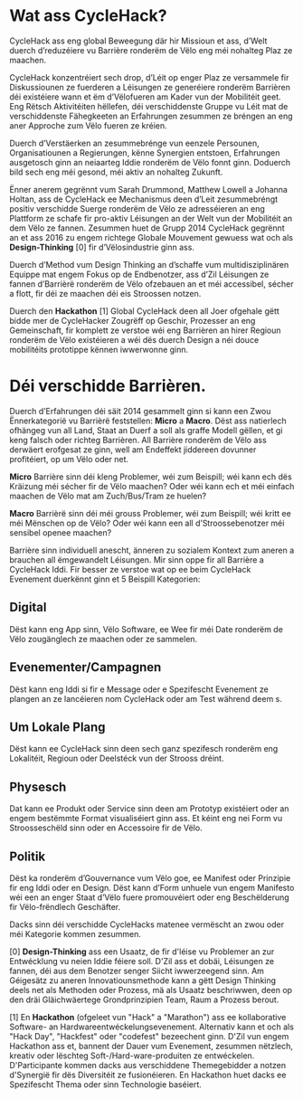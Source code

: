 # Wat ass CycleHack?

CycleHack ass eng global Beweegung där hir Missioun et ass, d’Welt duerch d’reduzéiere vu Barrière ronderëm de Vëlo eng méi nohalteg Plaz ze maachen.

CycleHack konzentréiert sech drop, d’Léit op enger Plaz ze versammele fir Diskussiounen ze fuerderen a Léisungen ze generéiere ronderëm Barrièren déi existéiere wann et ëm d’Vëlofueren am Kader vun der Mobilitéit geet. Eng Rëtsch Aktivitéiten hëllefen, déi verschiddenste Gruppe vu Léit mat de verschiddenste Fähegkeeten an Erfahrungen zesummen ze bréngen an eng aner Approche zum Vëlo fueren ze kréien.

Duerch d’Verstäerken an zesummebrénge vun eenzele Persounen, Organisatiounen a Regierungen, kënne Synergien entstoen, Erfahrungen ausgetosch ginn an neiaarteg Iddie ronderëm de Vëlo fonnt ginn. Doduerch bild sech eng méi gesond, méi aktiv an nohalteg Zukunft.

Ënner anerem gegrënnt vum Sarah Drummond, Matthew Lowell a Johanna Holtan, ass de CycleHack ee Mechanismus deen d’Leit zesummebréngt positiv verschidde Suerge ronderëm de Vëlo ze adresséieren an eng Plattform ze schafe fir pro-aktiv Léisungen an der Welt vun der Mobilitéit an dem Vëlo ze fannen. Zesummen huet de Grupp 2014 CycleHack gegrënnt an et ass 2016 zu engem richtege Globale Mouvement gewuess wat och als **Design-Thinking** [0] fir d’Vëlosindustrie ginn ass.

Duerch d’Method vum Design Thinking an d’schaffe vum multidisziplinären Equippe mat engem Fokus op de Endbenotzer, ass d’Zil Léisungen ze fannen d’Barrièrë ronderëm de Vëlo ofzebauen an et méi accessibel, sécher a flott, fir déi ze maachen déi eis Stroossen notzen.

Duerch den **Hackathon** [1] Global CycleHack deen all Joer ofgehale gëtt bidde mer de CycleHacker Zougrëff op Geschir, Prozesser an eng Gemeinschaft, fir komplett ze verstoe wéi eng Barrièren an hirer Regioun ronderëm de Vëlo existéieren a wéi dës duerch Design a néi douce mobilitéits prototippe kënnen iwwerwonne ginn.

# Déi verschidde Barrièren.

Duerch d’Erfahrungen déi säit 2014 gesammelt ginn si kann een Zwou Ënnerkategorië vu Barrièrë feststellen: **Micro** a **Macro**.
Dëst ass natierlech ofhängeg vun all Land, Staat an Duerf a soll als graffe Modell gëllen, et gi keng falsch oder richteg Barrièren. All Barrière ronderëm de Vëlo ass derwäert erofgesat ze ginn, well am Endeffekt jiddereen dovunner profitéiert, op um Vëlo oder net.

**Micro** Barrière sinn déi kleng Problemer, wéi zum Beispill; wéi kann ech dës Kräizung méi sécher fir de Vëlo maachen? Oder wéi kann ech et méi einfach maachen de Vëlo mat am Zuch/Bus/Tram ze huelen?

**Macro** Barrièrë sinn déi méi grouss Problemer, wéi zum Beispill; wéi kritt ee méi Mënschen op de Vëlo? Oder wéi kann een all d’Stroossebenotzer méi sensibel openee maachen?

Barrière sinn individuell anescht, änneren zu sozialem Kontext zum aneren a brauchen all ëmgewandelt Léisungen. Mir sinn oppe fir all Barrière a CycleHack Iddi. Fir besser ze verstoe wat op ee beim CycleHack Evenement duerkënnt ginn et 5 Beispill Kategorien:

## Digital
Dëst kann eng App sinn, Vëlo Software, ee Wee fir méi Date ronderëm de Vëlo zougänglech ze maachen oder ze sammelen.

## Evenementer/Campagnen
Dëst kann eng Iddi si fir e Message oder e Spezifescht Evenement ze plangen an ze lancéieren nom CycleHack oder am Test während deem s.

## Um Lokale Plang
Dëst kann ee CycleHack sinn deen sech ganz spezifesch ronderëm eng Lokalitéit, Regioun oder Deelstéck vun der Strooss dréint.

## Physesch
Dat kann ee Produkt oder Service sinn deen am Prototyp existéiert oder an engem bestëmmte Format visualiséiert ginn ass. Et kéint eng nei Form vu Stroosseschëld sinn oder en Accessoire fir de Vëlo.

## Politik
Dëst ka ronderëm d’Gouvernance vum Vëlo goe, ee Manifest oder Prinzipie fir eng Iddi oder en Design. Dëst kann d’Form unhuele vun engem Manifesto wéi een an enger Staat d’Vëlo fuere promouvéiert oder eng Beschëlderung fir Vëlo-frëndlech Geschäfter.

Dacks sinn déi verschidde CycleHacks matenee vermëscht an zwou oder méi Kategorie kommen zesummen.

[0] **Design-Thinking** ass een Usaatz, de fir d'léise vu Problemer an zur Entwécklung vu neien Iddie féiere soll. D'Zil ass et dobäi, Léisungen ze fannen, déi aus dem Benotzer senger Siicht iwwerzeegend sinn. Am Géigesätz zu aneren Innovatiounsmethode kann a gëtt Design Thinking deels net als Methoden oder Prozess, mä als Usaatz beschriwwen, deen op den dräi Gläichwäertege Grondprinzipien Team, Raum a Prozess berout.

[1] En **Hackathon** (ofgeleet vun "Hack" a "Marathon") ass ee kollaborative Software- an Hardwareentwéckelungsevenement. Alternativ kann et och als "Hack Day", "Hackfest" oder "codefest" bezeechent ginn. D'Zil vun engem Hackathon ass et, bannent der Dauer vum Evenement, zesummen nëtzlech, kreativ oder lëschteg Soft-/Hard-ware-produiten ze entwéckelen. D'Participante kommen dacks aus verschiddene Themegebidder a notzen d'Synergië fir dës Diversitéit ze fusionéieren. En Hackathon huet dacks ee Spezifescht Thema oder sinn Technologie baséiert.

